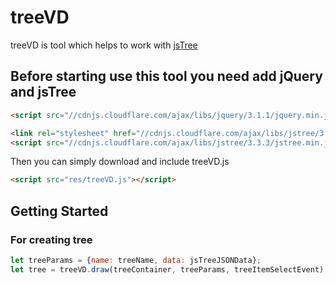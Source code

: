 # treeVD
treeVD is tool which helps to work with [jsTree](https://www.jstree.com/)

## Before starting use this tool you need add jQuery and jsTree

```html
<script src="//cdnjs.cloudflare.com/ajax/libs/jquery/3.1.1/jquery.min.js"></script>

<link rel="stylesheet" href="//cdnjs.cloudflare.com/ajax/libs/jstree/3.3.3/themes/default/style.min.css" />
<script src="//cdnjs.cloudflare.com/ajax/libs/jstree/3.3.3/jstree.min.js"></script>
```
Then you can simply download and include treeVD.js

```html
<script src="res/treeVD.js"></script>
```

## Getting Started
### For creating tree

```javascript
let treeParams = {name: treeName, data: jsTreeJSONData};
let tree = treeVD.draw(treeContainer, treeParams, treeItemSelectEvent);
```
